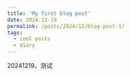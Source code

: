 ```yaml
---
title: 'My first blog post'
date: 2024-12-19
permalink: /posts/2024/12/blog-post-1/
tags:
  - cool posts
  - diary
---
```

20241219，测试